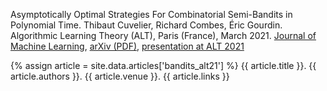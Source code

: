 Asymptotically Optimal Strategies For Combinatorial Semi-Bandits in Polynomial Time. Thibaut Cuvelier, Richard Combes, Éric Gourdin. Algorithmic Learning Theory (ALT), Paris (France), March 2021. [Journal of Machine Learning](http://proceedings.mlr.press/v132/cuvelier21a.html), [arXiv (PDF)](https://arxiv.org/abs/2102.07254), [presentation at ALT 2021](https://www.youtube.com/watch?v=Q9b1zIkqlew)

{% assign article = site.data.articles['bandits_alt21'] %}
{{ article.title }}. {{ article.authors }}. {{ article.venue }}. {{ article.links }}
